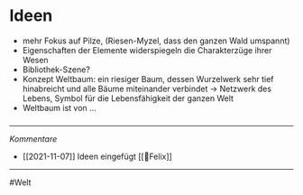 # Ideen
- mehr Fokus auf Pilze, (Riesen-Myzel, dass den ganzen Wald umspannt)
- Eigenschaften der Elemente widerspiegeln die Charakterzüge ihrer Wesen
- Bibliothek-Szene?
- Konzept Weltbaum: ein riesiger Baum, dessen Wurzelwerk sehr tief hinabreicht und alle Bäume miteinander verbindet -> Netzwerk des Lebens, Symbol für die Lebensfähigkeit der ganzen Welt
- Weltbaum ist von 
...
#####
---
*Kommentare*
- [[2021-11-07]] Ideen eingefügt [[🐨Felix]]
---
#Welt